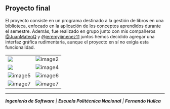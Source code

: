 
## Proyecto final
El proyecto consiste en un programa destinado a la gestión de libros en una biblioteca, enfocado en la aplicación de los conceptos aprendidos durante el semestre. Además, fue realizado en grupo junto con mis compañeros [@JuanMateoQ](https://github.com/JuanMateoQ) y [@jeremyjimenez11](https://github.com/jeremyjimenez11) juntos hemos decidido agregar una interfaz gráfica rudimentaria, aunque el proyecto en sí no exigía esta funcionalidad. 


<table>
  <tr>
    <td><img src="https://github.com/FernandoHuilca/EPN-FernandoHuilca/assets/134117009/99daad34-db70-4bec-baba-7acc17461a1f"></td>
    <td><img src="https://github.com/FernandoHuilca/EPN-FernandoHuilca/assets/134117009/45d9fb05-dfa0-4301-b813-48302bd884e9" alt="image2"></td>
  </tr>
  <tr>
    <td><img src="https://github.com/FernandoHuilca/EPN-FernandoHuilca/assets/134117009/6d52d490-cba4-4a94-9a6b-6e1323e43999"></td>
    <td><img src="https://github.com/FernandoHuilca/EPN-FernandoHuilca/assets/134117009/8336a2bb-219d-4d38-ae74-fe1d882f2e48"" alt="image4"></td>
  </tr>
  <tr>
    <td><img src="https://github.com/FernandoHuilca/EPN-FernandoHuilca/assets/134117009/c5bca86c-f397-4f0b-a510-6176c1961388" alt="image5"></td>
    <td><img src="https://github.com/FernandoHuilca/EPN-FernandoHuilca/assets/134117009/32eccfb6-4ca2-415a-873d-f1684427e05f" alt="image6"></td>
  </tr>
  <tr>
    <td><img src="https://github.com/FernandoHuilca/EPN-FernandoHuilca/assets/134117009/711327f5-dbaa-40dd-a086-f6b76f6db04c" alt="image7"></td>
    <td><img src="https://github.com/FernandoHuilca/EPN-FernandoHuilca/assets/134117009/3711ee18-279f-423b-8895-5716881cf3aa" alt="image7"></td>
  </tr>
</table>


---

_**Ingeniería de Software** | **Escuela Politécnica Nacional** | **Fernando Huilca**_

